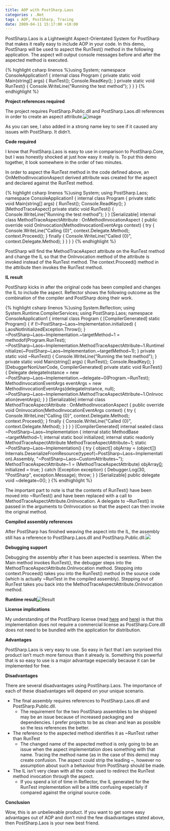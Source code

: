 ```yaml
---
title: AOP with PostSharp.Laos
categories : .Net
tags : AOP, PostSharp, Tracing
date: 2009-04-11 15:17:00 +10:00
---
```


PostSharp.Laos is a Lightweight Aspect-Orientated System for PostSharp that makes it really easy to include AOP in your code. In this demo, PostSharp will be used to aspect the RunTest() method in the following application. The aspect will output console messages before and after the aspected method is executed.

{% highlight csharp linenos %}using System; namespace ConsoleApplication1 { internal class Program { private static void Main(string[] args) { RunTest(); Console.ReadKey(); } private static void RunTest() { Console.WriteLine("Running the test method"); } } } {% endhighlight %}

**Project references required**

The project requires PostSharp.Public.dll and PostSharp.Laos.dll references in order to create an aspect attribute.![image][0]

As you can see, I also added in a strong name key to see if it caused any issues with PostSharp. It didn’t.

**Code required**

I know that PostSharp.Laos is easy to use in comparison to PostSharp.Core, but I was honestly shocked at just how easy it really is. To put this demo together, it look somewhere in the order of two minutes.

In order to aspect the RunTest method in the code defined above, an OnMethodInvocationAspect derived attribute was created for the aspect and declared against the RunTest method.

{% highlight csharp linenos %}using System; using PostSharp.Laos; namespace ConsoleApplication1 { internal class Program { private static void Main(string[] args) { RunTest(); Console.ReadKey(); } [MethodTraceAspect] private static void RunTest() { Console.WriteLine("Running the test method"); } } [Serializable] internal class MethodTraceAspectAttribute : OnMethodInvocationAspect { public override void OnInvocation(MethodInvocationEventArgs context) { try { Console.WriteLine("Calling {0}", context.Delegate.Method); context.Proceed(); } finally { Console.WriteLine("Called {0}", context.Delegate.Method); } } } } {% endhighlight %}

PostSharp will find the MethodTraceAspect attribute on the RunTest method and change the IL so that the OnInvocation method of the attribute is invoked instead of the RunTest method. The context.Proceed() method in the attribute then invokes the RunTest method.

**IL result**

PostSharp kicks in after the original code has been compiled and changes the IL to include the aspect. Reflector shows the following outcome as the combination of the compiler and PostSharp doing their work.

{% highlight csharp linenos %}using System.Reflection; using System.Runtime.CompilerServices; using PostSharp.Laos; namespace ConsoleApplication1 { internal class Program { [CompilerGenerated] static Program() { if (!~PostSharp~Laos~Implementation.initialized) { LaosNotInitializedException.Throw(); } ~PostSharp~Laos~Implementation.~targetMethod~1 = methodof(Program.RunTest); ~PostSharp~Laos~Implementation.MethodTraceAspectAttribute~1.RuntimeInitialize(~PostSharp~Laos~Implementation.~targetMethod~1); } private static void ~RunTest() { Console.WriteLine("Running the test method"); } private static void Main(string[] args) { RunTest(); Console.ReadKey(); } [DebuggerNonUserCode, CompilerGenerated] private static void RunTest() { Delegate delegateInstance = new ~PostSharp~Laos~Implementation.~delegate~0(Program.~RunTest); MethodInvocationEventArgs eventArgs = new MethodInvocationEventArgs(delegateInstance, null); ~PostSharp~Laos~Implementation.MethodTraceAspectAttribute~1.OnInvocation(eventArgs); } } [Serializable] internal class MethodTraceAspectAttribute : OnMethodInvocationAspect { public override void OnInvocation(MethodInvocationEventArgs context) { try { Console.WriteLine("Calling {0}", context.Delegate.Method); context.Proceed(); } finally { Console.WriteLine("Called {0}", context.Delegate.Method); } } } } [CompilerGenerated] internal sealed class ~PostSharp~Laos~Implementation { internal static MethodBase ~targetMethod~1; internal static bool initialized; internal static readonly MethodTraceAspectAttribute MethodTraceAspectAttribute~1; static ~PostSharp~Laos~Implementation() { try { object[] objArray = (object[]) Internals.DeserializeFromResource(typeof(~PostSharp~Laos~Implementation).Assembly, "~PostSharp~Laos~CustomAttributes~"); MethodTraceAspectAttribute~1 = (MethodTraceAspectAttribute) objArray[0]; initialized = true; } catch (Exception exception) { Debugger.Log(30, "PostSharp", exception.Message); throw; } } [Serializable] public delegate void ~delegate~0(); } {% endhighlight %}

The important part to note is that the contents of RunTest() have been moved into ~RunTest() and have been replaced with a call to MethodTraceAspectAttribute.OnInvocation. A delegate to ~RunTest() is passed in the arguments to OnInvocation so that the aspect can then invoke the original method.

**Compiled assembly references**

After PostSharp has finished weaving the aspect into the IL, the assembly still has a reference to PostSharp.Laos.dll and PostSharp.Public.dll.![][1]

**Debugging support**

Debugging the assembly after it has been aspected is seamless. When the Main method invokes RunTest(), the debugger steps into the MethodTraceAspectAttribute.OnInvocation method. Stepping into context.Proceed() takes you into the RunTest() method in the source code (which is actually ~RunTest in the compiled assembly). Stepping out of RunTest takes you back into the MethodTraceAspectAttribute.OnInvocation method.

**Runtime result**![Result][2]

**License implications**

My understanding of the PostSharp license (read [here][3] and [here][4]) is that this implementation does not require a commercial license as PostSharp.Core.dll does not need to be bundled with the application for distribution.

**Advantages**

PostSharp.Laos is very easy to use. So easy in fact that I am surprised this product isn’t much more famous than it already is. Something this powerful that is so easy to use is a major advantage especially because it can be implemented for free.

**Disadvantages**

There are several disadvantages using PostSharp.Laos. The importance of each of these disadvantages will depend on your unique scenario.

* The final assembly requires references to PostSharp.Laos.dll and PostSharp.Public.dll. 
  * The requirement for the two PostSharp assemblies to be shipped may be an issue because of increased packaging and dependencies. I prefer projects to be as clean and lean as possible so the less references the better.
* The reference to the aspected method identifies it as ~RunTest rather than RunTest 
  * The changed name of the aspected method is only going to be an issue when the aspect implementation does something with that name. Tracing the method name (as in the case of this demo) may create confusion. The aspect could strip the leading ~, however no assumption about such a behaviour from PostSharp should be made.
* The IL isn’t very clean with all the code used to redirect the RunTest method invocation through the aspect. 
  * If you spend a lot of time in Reflector, the IL generated for the RunTest implementation will be a little confusing especially if compared against the original source code.

**Conclusion**

Wow, this is an unbelievable product. If you want to get some easy advantages out of AOP and don’t mind the few disadvantages stated above, then PostSharp.Laos is your new best friend.

[0]: //blogfiles/WindowsLiveWriter/AOPwithPostSharp.Laos/579CA136/image.png
[1]: //blogfiles/WindowsLiveWriter/AOPwithPostSharp.Laos/2C580A2F/image.png
[2]: //blogfiles/WindowsLiveWriter/AOPwithPostSharp.Laos/0C3CFD72/image.png
[3]: http://www.codingglove.com/products/postsharp-10/licensing
[4]: http://www.postsharp.org/about/faq
